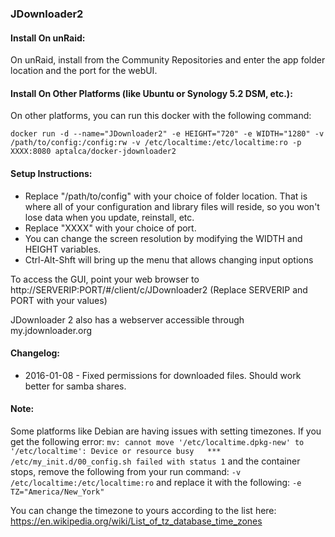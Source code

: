 ### JDownloader2

#### Install On unRaid:

On unRaid, install from the Community Repositories and enter the app folder location and the port for the webUI.


#### Install On Other Platforms (like Ubuntu or Synology 5.2 DSM, etc.):

On other platforms, you can run this docker with the following command:

```
docker run -d --name="JDownloader2" -e HEIGHT="720" -e WIDTH="1280" -v /path/to/config:/config:rw -v /etc/localtime:/etc/localtime:ro -p XXXX:8080 aptalca/docker-jdownloader2
```

#### Setup Instructions:

- Replace "/path/to/config" with your choice of folder location. That is where all of your configuration and library files will reside, so you won't lose data when you update, reinstall, etc.
- Replace "XXXX" with your choice of port.
- You can change the screen resolution by modifying the WIDTH and HEIGHT variables.
- Ctrl-Alt-Shft will bring up the menu that allows changing input options

To access the GUI, point your web browser to http://SERVERIP:PORT/#/client/c/JDownloader2 (Replace SERVERIP and PORT with your values)

JDownloader 2 also has a webserver accessible through my.jdownloader.org

#### Changelog: 
- 2016-01-08 - Fixed permissions for downloaded files. Should work better for samba shares.


#### Note:
Some platforms like Debian are having issues with setting timezones. If you get the following error:
`mv: cannot move '/etc/localtime.dpkg-new' to '/etc/localtime': Device or resource busy  
*** /etc/my_init.d/00_config.sh failed with status 1` and the container stops, remove the following from your run command: `-v /etc/localtime:/etc/localtime:ro` and replace it with the following: `-e TZ="America/New_York"`

You can change the timezone to yours according to the list here: https://en.wikipedia.org/wiki/List_of_tz_database_time_zones
